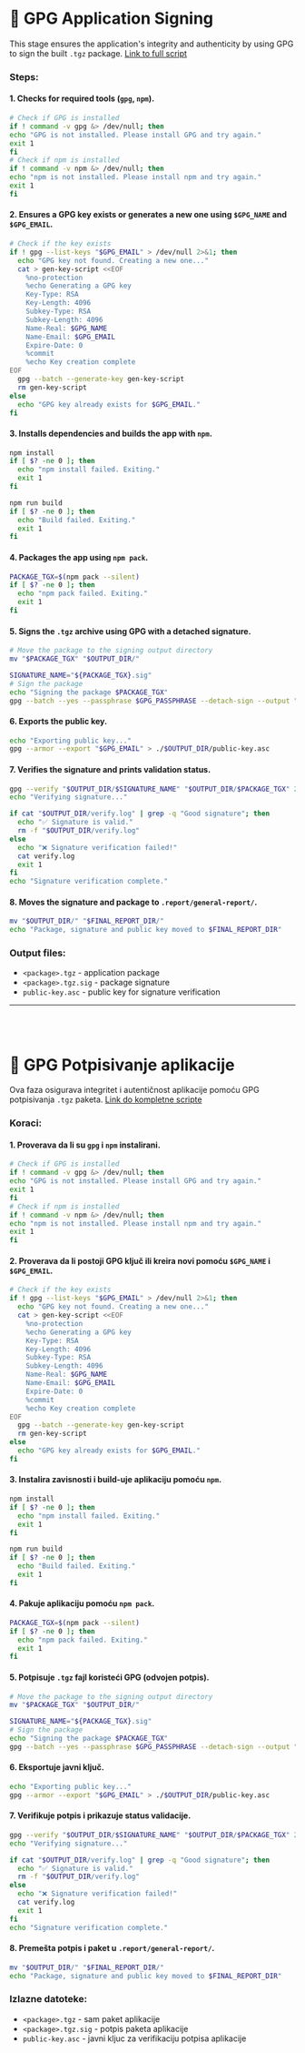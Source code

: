 # 🔐 GPG Application Signing

<a id="english"></a>

This stage ensures the application's integrity and authenticity by using GPG to sign the built `.tgz` package. [Link to full script](https://github.com/your-org/your-repo/blob/main/.signing/sign.sh)

### Steps:
#### 1. Checks for required tools (`gpg`, `npm`).
```bash
# Check if GPG is installed
if ! command -v gpg &> /dev/null; then
echo "GPG is not installed. Please install GPG and try again."
exit 1
fi
# Check if npm is installed
if ! command -v npm &> /dev/null; then
echo "npm is not installed. Please install npm and try again."
exit 1
fi
```
#### 2. Ensures a GPG key exists or generates a new one using `$GPG_NAME` and `$GPG_EMAIL`.
```bash
# Check if the key exists
if ! gpg --list-keys "$GPG_EMAIL" > /dev/null 2>&1; then
  echo "GPG key not found. Creating a new one..."
  cat > gen-key-script <<EOF
    %no-protection
    %echo Generating a GPG key
    Key-Type: RSA
    Key-Length: 4096
    Subkey-Type: RSA
    Subkey-Length: 4096
    Name-Real: $GPG_NAME
    Name-Email: $GPG_EMAIL
    Expire-Date: 0
    %commit
    %echo Key creation complete
EOF
  gpg --batch --generate-key gen-key-script
  rm gen-key-script
else
  echo "GPG key already exists for $GPG_EMAIL."
fi
```
#### 3. Installs dependencies and builds the app with `npm`.
```bash
npm install
if [ $? -ne 0 ]; then
  echo "npm install failed. Exiting."
  exit 1
fi

npm run build
if [ $? -ne 0 ]; then
  echo "Build failed. Exiting."
  exit 1
fi
```
#### 4. Packages the app using `npm pack`.
```bash
PACKAGE_TGX=$(npm pack --silent)
if [ $? -ne 0 ]; then
  echo "npm pack failed. Exiting."
  exit 1
fi
```
#### 5. Signs the `.tgz` archive using GPG with a detached signature.
```bash
# Move the package to the signing output directory
mv "$PACKAGE_TGX" "$OUTPUT_DIR/"

SIGNATURE_NAME="${PACKAGE_TGX}.sig"
# Sign the package
echo "Signing the package $PACKAGE_TGX"
gpg --batch --yes --passphrase $GPG_PASSPHRASE --detach-sign --output "$OUTPUT_DIR/$SIGNATURE_NAME" "$OUTPUT_DIR/$PACKAGE_TGX"
```
#### 6. Exports the public key.
```bash
echo "Exporting public key..."
gpg --armor --export "$GPG_EMAIL" > ./$OUTPUT_DIR/public-key.asc
```
#### 7. Verifies the signature and prints validation status.
```bash
gpg --verify "$OUTPUT_DIR/$SIGNATURE_NAME" "$OUTPUT_DIR/$PACKAGE_TGX" 2>&1 | tee "$OUTPUT_DIR/verify.log" 
echo "Verifying signature..."

if cat "$OUTPUT_DIR/verify.log" | grep -q "Good signature"; then
  echo "✅ Signature is valid."
  rm -f "$OUTPUT_DIR/verify.log"
else
  echo "❌ Signature verification failed!"
  cat verify.log
  exit 1
fi
echo "Signature verification complete."
```
#### 8. Moves the signature and package to `.report/general-report/`.
```bash
mv "$OUTPUT_DIR/" "$FINAL_REPORT_DIR/"
echo "Package, signature and public key moved to $FINAL_REPORT_DIR"
```

### Output files:
- `<package>.tgz` - application package
- `<package>.tgz.sig` - package signature
- `public-key.asc` - public key for signature verification

---
<br><br>

<a id="srpski"></a>

# 🔐 GPG Potpisivanje aplikacije


Ova faza osigurava integritet i autentičnost aplikacije pomoću GPG potpisivanja `.tgz` paketa. [Link do kompletne scripte](https://github.com/your-org/your-repo/blob/main/.signing/sign.sh)

### Koraci:
#### 1. Proverava da li su `gpg` i `npm` instalirani.
```bash
# Check if GPG is installed
if ! command -v gpg &> /dev/null; then
echo "GPG is not installed. Please install GPG and try again."
exit 1
fi
# Check if npm is installed
if ! command -v npm &> /dev/null; then
echo "npm is not installed. Please install npm and try again."
exit 1
fi
```
#### 2. Proverava da li postoji GPG ključ ili kreira novi pomoću `$GPG_NAME` i `$GPG_EMAIL`.
```bash
# Check if the key exists
if ! gpg --list-keys "$GPG_EMAIL" > /dev/null 2>&1; then
  echo "GPG key not found. Creating a new one..."
  cat > gen-key-script <<EOF
    %no-protection
    %echo Generating a GPG key
    Key-Type: RSA
    Key-Length: 4096
    Subkey-Type: RSA
    Subkey-Length: 4096
    Name-Real: $GPG_NAME
    Name-Email: $GPG_EMAIL
    Expire-Date: 0
    %commit
    %echo Key creation complete
EOF
  gpg --batch --generate-key gen-key-script
  rm gen-key-script
else
  echo "GPG key already exists for $GPG_EMAIL."
fi
```
#### 3. Instalira zavisnosti i build-uje aplikaciju pomoću `npm`.
```bash
npm install
if [ $? -ne 0 ]; then
  echo "npm install failed. Exiting."
  exit 1
fi

npm run build
if [ $? -ne 0 ]; then
  echo "Build failed. Exiting."
  exit 1
fi
```
#### 4. Pakuje aplikaciju pomoću `npm pack`.
```bash
PACKAGE_TGX=$(npm pack --silent)
if [ $? -ne 0 ]; then
  echo "npm pack failed. Exiting."
  exit 1
fi
```
#### 5. Potpisuje `.tgz` fajl koristeći GPG (odvojen potpis).
```bash
# Move the package to the signing output directory
mv "$PACKAGE_TGX" "$OUTPUT_DIR/"

SIGNATURE_NAME="${PACKAGE_TGX}.sig"
# Sign the package
echo "Signing the package $PACKAGE_TGX"
gpg --batch --yes --passphrase $GPG_PASSPHRASE --detach-sign --output "$OUTPUT_DIR/$SIGNATURE_NAME" "$OUTPUT_DIR/$PACKAGE_TGX"
```
#### 6. Eksportuje javni ključ.
```bash
echo "Exporting public key..."
gpg --armor --export "$GPG_EMAIL" > ./$OUTPUT_DIR/public-key.asc
```
#### 7. Verifikuje potpis i prikazuje status validacije.
```bash
gpg --verify "$OUTPUT_DIR/$SIGNATURE_NAME" "$OUTPUT_DIR/$PACKAGE_TGX" 2>&1 | tee "$OUTPUT_DIR/verify.log" 
echo "Verifying signature..."

if cat "$OUTPUT_DIR/verify.log" | grep -q "Good signature"; then
  echo "✅ Signature is valid."
  rm -f "$OUTPUT_DIR/verify.log"
else
  echo "❌ Signature verification failed!"
  cat verify.log
  exit 1
fi
echo "Signature verification complete."
```
#### 8. Premešta potpis i paket u `.report/general-report/`.
```bash
mv "$OUTPUT_DIR/" "$FINAL_REPORT_DIR/"
echo "Package, signature and public key moved to $FINAL_REPORT_DIR"
```

### Izlazne datoteke:
- `<package>.tgz` - sam paket aplikacije
- `<package>.tgz.sig` - potpis paketa aplikacije
- `public-key.asc` - javni kljuc za verifikaciju potpisa aplikacije
